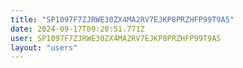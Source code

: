 ```yaml
---
title: "SP1097F7ZJRWE30ZX4MA2RV7EJKP8PRZHFP99T9A5"
date: 2024-09-17T09:20:51.771Z
user: SP1097F7ZJRWE30ZX4MA2RV7EJKP8PRZHFP99T9A5
layout: "users"
---
```

    